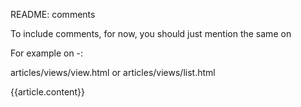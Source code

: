 README: comments

To include comments, for now, you should just mention the same on


For example on -:

articles/views/view.html or articles/views/list.html

<div>{{article.content}}</div>
<!--Insert here -->
<div ng-if="article !== undefined" ng-include="'contrib/comments/views/index.html'" data-ng-controller="CommentsController" data-ng-init="findComments(article, 2)"/>
<!-- Voila, you are done. Were you expecting some more steps? :-) -->

